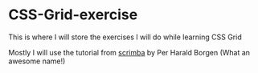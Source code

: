 # CSS-Grid-exercise
This is where I will store the exercises I will do while learning CSS Grid

Mostly I will use the tutorial from [scrimba](https://scrimba.com/g/gR8PTE) by Per Harald Borgen (What an awesome name!)
